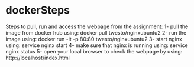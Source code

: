 # dockerSteps
Steps to pull, run and access the webpage from the assignment: 1- pull the image from docker hub using: docker pull twesto/nginxubuntu2 2- run the image using: docker run -it -p 80:80 twesto/nginxubuntu2 3- start nginx using: service nginx start 4- make sure that nginx is running using: service nginx status 5- open your local browser to check the webpage by using: http://localhost/index.html
